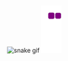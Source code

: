 ![snake gif](https://github.com/JheniferDeGodoi/JheniferDeGodoi/blob/output/github-contribution-grid-snake-dark.svg)
![snake gif](https://github.com/JheniferDeGodoi/JheniferDeGodoi/blob/output/github-contribution-grid-snake.gif)
